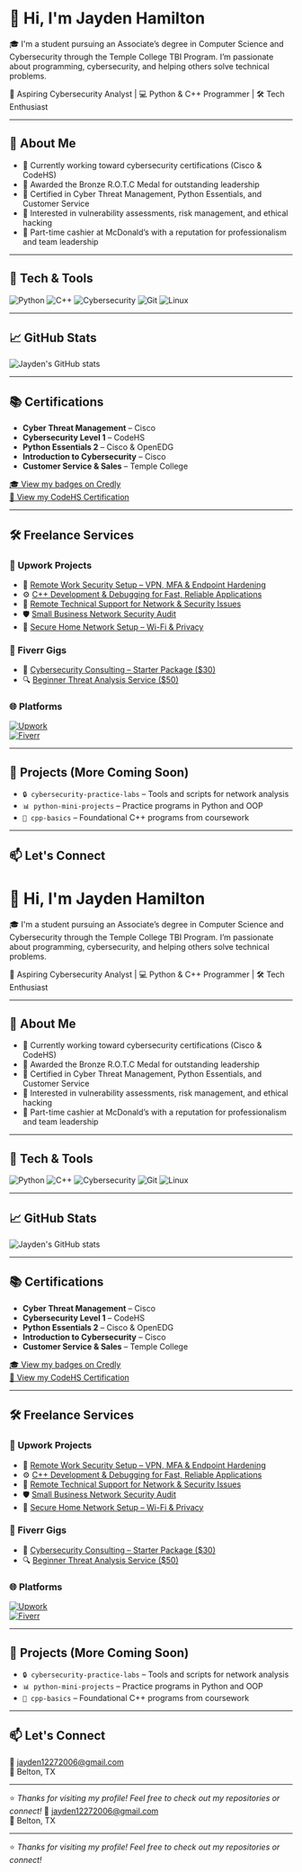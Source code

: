 # 👋 Hi, I'm Jayden Hamilton

🎓 I'm a student pursuing an Associate’s degree in Computer Science and Cybersecurity through the Temple College TBI Program. I’m passionate about programming, cybersecurity, and helping others solve technical problems.

🔐 Aspiring Cybersecurity Analyst | 💻 Python & C++ Programmer | 🛠️ Tech Enthusiast

---

## 🧠 About Me

- 🎯 Currently working toward cybersecurity certifications (Cisco & CodeHS)
- 🏅 Awarded the Bronze R.O.T.C Medal for outstanding leadership
- 🧾 Certified in Cyber Threat Management, Python Essentials, and Customer Service
- 🧩 Interested in vulnerability assessments, risk management, and ethical hacking
- 💼 Part-time cashier at McDonald’s with a reputation for professionalism and team leadership

---

## 🧰 Tech & Tools

![Python](https://img.shields.io/badge/Python-3670A0?style=for-the-badge&logo=python&logoColor=ffdd54)
![C++](https://img.shields.io/badge/C++-00599C?style=for-the-badge&logo=c%2B%2B&logoColor=white)
![Cybersecurity](https://img.shields.io/badge/-Cybersecurity-black?style=for-the-badge)
![Git](https://img.shields.io/badge/-Git-F05032?style=for-the-badge&logo=git&logoColor=white)
![Linux](https://img.shields.io/badge/-Linux-black?style=for-the-badge&logo=linux)

---

## 📈 GitHub Stats

![Jayden's GitHub stats](https://github-readme-stats.vercel.app/api?username=Jayden-Hamilton&show_icons=true&theme=radical)

---

## 📚 Certifications

- **Cyber Threat Management** – Cisco
- **Cybersecurity Level 1** – CodeHS  
- **Python Essentials 2** – Cisco & OpenEDG
- **Introduction to Cybersecurity** – Cisco
- **Customer Service & Sales** – Temple College

[🎓 View my badges on Credly](https://www.credly.com/users/jayden-hamilton.1df80c4d)  
[📜 View my CodeHS Certification](https://codehs.com/certifications/exam/0wdVh/view)

---

## 🛠️ Freelance Services

### 💼 Upwork Projects

- 🔐 [Remote Work Security Setup – VPN, MFA & Endpoint Hardening](https://www.upwork.com/services/product/development-it-a-comprehensive-remote-work-security-setup-vpn-mfa-endpoint-hardening-1924688810439255077?ref=project_share)
- ⚙️ [C++ Development & Debugging for Fast, Reliable Applications](https://www.upwork.com/services/product/development-it-an-efficient-c-development-and-debugging-for-fast-reliable-applications-1924187283219073765?ref=project_share)
- 🧰 [Remote Technical Support for Network & Security Issues](https://www.upwork.com/services/product/development-it-a-remote-technical-support-for-network-and-security-issues-1923936603509108513?ref=project_share)
- 🛡️ [Small Business Network Security Audit](https://www.upwork.com/services/product/development-it-a-comprehensive-small-business-network-security-audit-1923933183996193650?ref=project_share)
- 📡 [Secure Home Network Setup – Wi-Fi & Privacy](https://www.upwork.com/services/product/development-it-a-secure-home-network-setup-for-optimal-wi-fi-and-privacy-1923923856093548018?ref=project_share)

### 🎨 Fiverr Gigs

- 🧪 [Cybersecurity Consulting – Starter Package ($30)](https://www.fiverr.com/s/8zoRvVq)
- 🔍 [Beginner Threat Analysis Service ($50)](https://www.fiverr.com/s/wk4K3Eg)

### 🌐 Platforms

[![Upwork](https://img.shields.io/badge/-Upwork-6fda44?style=flat-square&logo=upwork&logoColor=white)](https://www.upwork.com/freelancers/)  
[![Fiverr](https://img.shields.io/badge/-Fiverr-1DBF73?style=flat-square&logo=fiverr&logoColor=white)](https://www.fiverr.com/s/8zoRvVq)

---

## 🚀 Projects (More Coming Soon)

- `🔒 cybersecurity-practice-labs` – Tools and scripts for network analysis
- `📊 python-mini-projects` – Practice programs in Python and OOP
- `🧮 cpp-basics` – Foundational C++ programs from coursework

---

## 📫 Let's Connect

# 👋 Hi, I'm Jayden Hamilton

🎓 I'm a student pursuing an Associate’s degree in Computer Science and Cybersecurity through the Temple College TBI Program. I’m passionate about programming, cybersecurity, and helping others solve technical problems.

🔐 Aspiring Cybersecurity Analyst | 💻 Python & C++ Programmer | 🛠️ Tech Enthusiast

---

## 🧠 About Me

- 🎯 Currently working toward cybersecurity certifications (Cisco & CodeHS)
- 🏅 Awarded the Bronze R.O.T.C Medal for outstanding leadership
- 🧾 Certified in Cyber Threat Management, Python Essentials, and Customer Service
- 🧩 Interested in vulnerability assessments, risk management, and ethical hacking
- 💼 Part-time cashier at McDonald’s with a reputation for professionalism and team leadership

---

## 🧰 Tech & Tools

![Python](https://img.shields.io/badge/Python-3670A0?style=for-the-badge&logo=python&logoColor=ffdd54)
![C++](https://img.shields.io/badge/C++-00599C?style=for-the-badge&logo=c%2B%2B&logoColor=white)
![Cybersecurity](https://img.shields.io/badge/-Cybersecurity-black?style=for-the-badge)
![Git](https://img.shields.io/badge/-Git-F05032?style=for-the-badge&logo=git&logoColor=white)
![Linux](https://img.shields.io/badge/-Linux-black?style=for-the-badge&logo=linux)

---

## 📈 GitHub Stats

![Jayden's GitHub stats](https://github-readme-stats.vercel.app/api?username=Jayden-Hamilton&show_icons=true&theme=radical)

---

## 📚 Certifications

- **Cyber Threat Management** – Cisco
- **Cybersecurity Level 1** – CodeHS  
- **Python Essentials 2** – Cisco & OpenEDG
- **Introduction to Cybersecurity** – Cisco
- **Customer Service & Sales** – Temple College

[🎓 View my badges on Credly](https://www.credly.com/users/jayden-hamilton.1df80c4d)  
[📜 View my CodeHS Certification](https://codehs.com/certifications/exam/0wdVh/view)

---

## 🛠️ Freelance Services

### 💼 Upwork Projects

- 🔐 [Remote Work Security Setup – VPN, MFA & Endpoint Hardening](https://www.upwork.com/services/product/development-it-a-comprehensive-remote-work-security-setup-vpn-mfa-endpoint-hardening-1924688810439255077?ref=project_share)
- ⚙️ [C++ Development & Debugging for Fast, Reliable Applications](https://www.upwork.com/services/product/development-it-an-efficient-c-development-and-debugging-for-fast-reliable-applications-1924187283219073765?ref=project_share)
- 🧰 [Remote Technical Support for Network & Security Issues](https://www.upwork.com/services/product/development-it-a-remote-technical-support-for-network-and-security-issues-1923936603509108513?ref=project_share)
- 🛡️ [Small Business Network Security Audit](https://www.upwork.com/services/product/development-it-a-comprehensive-small-business-network-security-audit-1923933183996193650?ref=project_share)
- 📡 [Secure Home Network Setup – Wi-Fi & Privacy](https://www.upwork.com/services/product/development-it-a-secure-home-network-setup-for-optimal-wi-fi-and-privacy-1923923856093548018?ref=project_share)

### 🎨 Fiverr Gigs

- 🧪 [Cybersecurity Consulting – Starter Package ($30)](https://www.fiverr.com/s/8zoRvVq)
- 🔍 [Beginner Threat Analysis Service ($50)](https://www.fiverr.com/s/wk4K3Eg)

### 🌐 Platforms

[![Upwork](https://img.shields.io/badge/-Upwork-6fda44?style=flat-square&logo=upwork&logoColor=white)](https://www.upwork.com/freelancers/)  
[![Fiverr](https://img.shields.io/badge/-Fiverr-1DBF73?style=flat-square&logo=fiverr&logoColor=white)](https://www.fiverr.com/s/8zoRvVq)

---

## 🚀 Projects (More Coming Soon)

- `🔒 cybersecurity-practice-labs` – Tools and scripts for network analysis
- `📊 python-mini-projects` – Practice programs in Python and OOP
- `🧮 cpp-basics` – Foundational C++ programs from coursework

---

## 📫 Let's Connect

📧 jayden12272006@gmail.com  
📍 Belton, TX

---

⭐️ *Thanks for visiting my profile! Feel free to check out my repositories or connect!*
📧 jayden12272006@gmail.com  
📍 Belton, TX

---

⭐️ *Thanks for visiting my profile! Feel free to check out my repositories or connect!*

